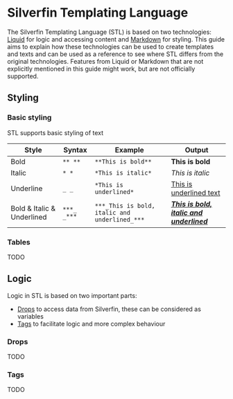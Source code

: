 # Silverfin Templating Language

The Silverfin Templating Language (STL) is based on two technologies: [Liquid](https://shopify.github.io/liquid/) for logic and accessing content and [Markdown](https://daringfireball.net/projects/markdown/syntax) for styling. This guide aims to explain how these technologies can be used to create templates and texts and can be used as a reference to see where STL differs from the original technologies. Features from Liquid or Markdown that are not explicitly mentioned in this guide might work, but are not officially supported.

## Styling

### Basic styling

STL supports basic styling of text

| Style      | Syntax  | Example                      | Output
| ----------- | --------- | ------------------------------ | -------
| Bold       | `** **` | `**This is bold**`      | **This is bold**
| Italic     | `* *`   | `*This is italic*`      | *This is italic*
| Underline  | `_ _`   | `*This is underlined*`  | <u>This is underlined text</u>
| Bold & Italic & Underlined | `***_ _***` | `***_This is bold, italic and underlined_***` | <u>***This is bold, italic and underlined***</u>



### Tables

TODO


## Logic

Logic in STL is based on two important parts:

* [Drops](#drops) to access data from Silverfin, these can be considered as variables
* [Tags](#tags) to facilitate logic and more complex behaviour

### Drops

TODO

### Tags

TODO
